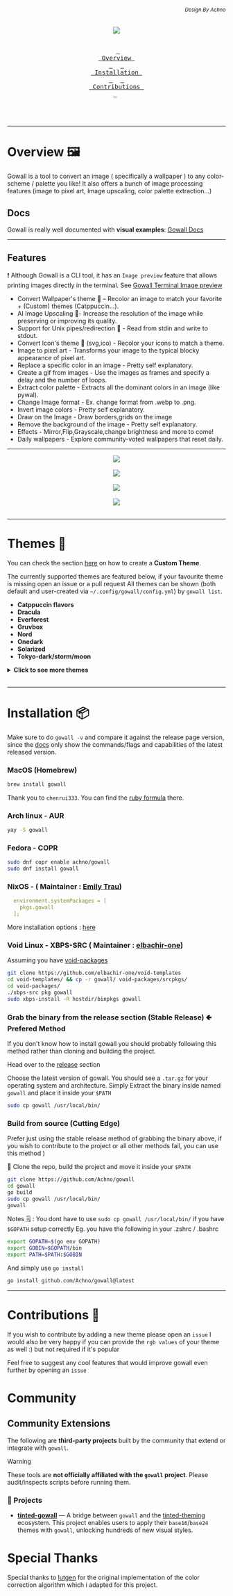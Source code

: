 ###### *<div align = right><sub>Design By Achno</sub></div>*
<div align = center><img src="assets/go-sticker-overlay-small.png"><br><br>

&ensp;[<kbd> <br> Overview <br> </kbd>](#overview-framed_picture)&ensp;
&ensp;[<kbd> <br> Installation <br> </kbd>](#installation-package)&ensp;
&ensp;[<kbd> <br> Contributions <br> </kbd>](#contributions-handshake)&ensp;
<br><br><br><br></div>

---

# Overview :framed_picture:

Gowall is a tool to convert an image ( specifically a wallpaper ) to any color-scheme / palette you like!
It also offers a bunch of image processing features (image to pixel art, Image upscaling, color palette extraction...)

## Docs
Gowall is really well documented with **visual examples**: [Gowall Docs](https://achno.github.io/gowall-docs/)

---

## Features

❗ Although Gowall is a CLI tool, it has an `Image preview` feature that allows
printing images directly in the terminal. See [Gowall Terminal Image preview](https://achno.github.io/gowall-docs/#image-preview)

- Convert Wallpaper's theme 👾 – Recolor an image to match your favorite + (Custom) themes (Catppuccin...).
- AI Image Upscaling 👾- Increase the resolution of the image while preserving or improving its quality.
- Support for Unix pipes/redirection 👾 - Read from stdin and write to stdout.
- Convert Icon's theme 👾 (svg,ico) - Recolor your icons to match a theme.
- Image to pixel art - Transforms your image to the typical blocky appearance of pixel art.
- Replace a specific color in an image - Pretty self explanatory.
- Create a gif from images - Use the images as frames and specify a delay and the number of loops.
- Extract color palette - Extracts all the dominant colors in an image (like pywal).
- Change Image format - Ex. change format from .webp to .png.
- Invert image colors - Pretty self explanatory.
- Draw on the Image - Draw borders,grids on the image
- Remove the background of the image - Pretty self explanatory.
- Effects - Mirror,Flip,Grayscale,change brightness and more to come!
- Daily wallpapers - Explore community-voted wallpapers that reset daily.

---

<div align="center"><img src="assets/custom.png"><br><br></div>

<div align="center"><img src="https://github.com/user-attachments/assets/4029e2b7-b8fd-4738-9334-20a6d01872c7"><br><br></div>

<div align="center"><img src="https://github.com/user-attachments/assets/c9ee11ae-ec99-4371-9daf-e98a66dc9db7"><br><br></div>

<div align="center"><img src="assets/invert.png"><br><br></div>

---

# Themes :art:

You can check the section [here](https://achno.github.io/gowall-docs/themes) on how to create a **Custom Theme**.

The currently supported themes are featured below, if your favourite theme is missing open an issue or a pull request
All themes can be shown (both default and user-created via `~/.config/gowall/config.yml`) by `gowall list`.

- **Catppuccin flavors**
- **Dracula**
- **Everforest**
- **Gruvbox**
- **Nord**
- **Onedark**
- **Solarized**
- **Tokyo-dark/storm/moon**

<details>
  <summary><strong>Click to see more themes</strong></summary>
  <ul>
    <li><strong>Arc Dark</strong></li>
    <li><strong>Atom Dark</strong></li>
    <li><strong>Atom One Light</strong></li>
    <li><strong>Cat Frappe/latte</strong></li>
    <li><strong>Cyberpunk</strong></li>
    <li><strong>Github Light (black & white)</strong></li>
    <li><strong>Kanagawa</strong></li>
    <li><strong>Material</strong></li>
    <li><strong>Melange (Dark & Light)</strong></li>
    <li><strong>Night Owl</strong></li>
    <li><strong>Oceanic Next</strong></li>
    <li><strong>Rose Pine</strong></li>
    <li><strong>Shades of Purple</strong></li>
    <li><strong>Sunset Aurant</strong></li>
    <li><strong>Sunset Saffron</strong></li>
    <li><strong>Sunset Tangerine</strong></li>
    <li><strong>Sweet</strong></li>
    <li><strong>Synthwave 84</strong></li>
  </ul>
</details>

<br>

---

# Installation :package:

Make sure to do `gowall -v` and compare it against the release page version,
since the [docs](https://achno.github.io/gowall-docs/installation) only show the commands/flags and capabilities of the latest released version.

### MacOS (Homebrew)

```sh
brew install gowall
```

Thank you to `chenrui333`. You can find the [ruby formula](https://github.com/Homebrew/homebrew-core/blob/b86ea8e19ae7bf087fab8e2d56cd623eec1e1cf9/Formula/g/gowall.rb) there.

### Arch linux - AUR

```sh
yay -S gowall
```
### Fedora - COPR

```sh
sudo dnf copr enable achno/gowall
sudo dnf install gowall
```

### NixOS - ( Maintainer : [Emily Trau](https://github.com/emilytrau))

```yaml
  environment.systemPackages = [
    pkgs.gowall
  ];
```

More installation options : [here](https://search.nixos.org/packages?channel=24.05&from=0&size=50&sort=relevance&type=packages&query=gowall)

### Void Linux - XBPS-SRC ( Maintainer : [elbachir-one](https://github.com/elbachir-one/))

Assuming you have [void-packages](https://github.com/void-linux/void-packages)

```sh
git clone https://github.com/elbachir-one/void-templates
cd void-templates/ && cp -r gowall/ void-packages/srcpkgs/
cd void-packages/
./xbps-src pkg gowall
sudo xbps-install -R hostdir/binpkgs gowall
```

### Grab the binary from the release section (Stable Release) 🢀 **Prefered Method**

If you don't know how to install gowall you should probably following this method rather than cloning and building the project.

Head over to the [release](https://github.com/Achno/gowall/releases) section

Choose the latest version of gowall. You should see a `.tar.gz` for your operating system and architecture. Simply Extract the binary inside named `gowall` and place it inside your `$PATH`

```sh
sudo cp gowall /usr/local/bin/
```

### Build from source (Cutting Edge) 

Prefer just using the stable release method of grabbing the binary above, if you wish to contribute to the project or all other methods fail, you can use this method )

🔨 Clone the repo, build the project and move it inside your `$PATH`


```sh
git clone https://github.com/Achno/gowall
cd gowall
go build
sudo cp gowall /usr/local/bin/
gowall
```

Notes 🗒️ : You dont have to use `sudo cp gowall /usr/local/bin/` if you have `$GOPATH` setup correctly
Eg. you have the following in your .zshrc / .bashrc

```sh
export GOPATH=$(go env GOPATH)
export GOBIN=$GOPATH/bin
export PATH=$PATH:$GOBIN
```

And simply use `go install`

```sh
go install github.com/Achno/gowall@latest
```
---

# Contributions :handshake:

If you wish to contribute by adding a new theme please open an `issue`
I would also be very happy if you can provide the `rgb values` of your theme as well :) but not required if it's popular

Feel free to suggest any cool features that would improve gowall even further by opening an `issue` 

# Community 

##  Community Extensions

The following are **third-party projects** built by the community that extend or integrate with `gowall`.

>[!Warning]
>These tools are **not officially affiliated with the `gowall` project**. Please audit/inspects scripts before running them.  

### 🔗 Projects

- [**tinted-gowall**](https://github.com/tinted-theming/tinted-gowall) — A bridge between `gowall` and the [tinted-theming](https://github.com/tinted-theming) ecosystem. This project enables users to apply their `base16`/`base24` themes with `gowall`, unlocking hundreds of new visual styles.


# Special Thanks

Special thanks to [lutgen](https://github.com/ozwaldorf/lutgen-rs) for the original implementation of the color correction algorithm which i adapted for this project.
